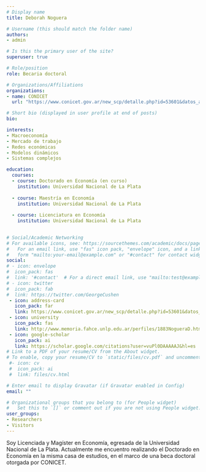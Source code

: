 ```yaml
---
# Display name
title: Deborah Noguera

# Username (this should match the folder name)
authors:
- admin

# Is this the primary user of the site?
superuser: true

# Role/position
role: Becaria doctoral

# Organizations/Affiliations
organizations:
- name: CONICET
  url: "https://www.conicet.gov.ar/new_scp/detalle.php?id=53601&datos_academicos=yes"

# Short bio (displayed in user profile at end of posts)
bio: 

interests:
- Macroeconomía
- Mercado de trabajo
- Redes económicas
- Modelos dinámicos
- Sistemas complejos

education:
  courses:
  - course: Doctorado en Economía (en curso)
    institution: Universidad Nacional de La Plata
    
  - course: Maestría en Economía
    institution: Universidad Nacional de La Plata
    
  - course: Licenciatura en Economía
    institution: Universidad Nacional de La Plata
    

# Social/Academic Networking
# For available icons, see: https://sourcethemes.com/academic/docs/page-builder/#icons
#   For an email link, use "fas" icon pack, "envelope" icon, and a link in the
#   form "mailto:your-email@example.com" or "#contact" for contact widget.
social:
# - icon: envelope
#  icon_pack: fas
#  link: '#contact'  # For a direct email link, use "mailto:test@example.org".
# - icon: twitter
#  icon_pack: fab
#  link: https://twitter.com/GeorgeCushen
 - icon: address-card
   icon_pack: far
   link: https://www.conicet.gov.ar/new_scp/detalle.php?id=53601&datos_academicos=yes
 - icon: university
   icon_pack: fas
   link: http://www.memoria.fahce.unlp.edu.ar/perfiles/1883NogueraD.html
 - icon: google-scholar
   icon_pack: ai
   link: https://scholar.google.com/citations?user=vuPl0DAAAAAJ&hl=es
# Link to a PDF of your resume/CV from the About widget.
# To enable, copy your resume/CV to `static/files/cv.pdf` and uncomment the lines below.
 #- icon: cv
 #  icon_pack: ai
 #  link: files/cv.html

# Enter email to display Gravatar (if Gravatar enabled in Config)
email: ""

# Organizational groups that you belong to (for People widget)
#   Set this to `[]` or comment out if you are not using People widget.
user_groups:
- Researchers
- Visitors
---
```


Soy Licenciada y Magíster en Economía, egresada de la Universidad Nacional de La Plata. Actualmente me encuentro realizando el Doctorado en Economía en la misma casa de estudios, en el marco de una beca doctoral otorgada por CONICET. 
